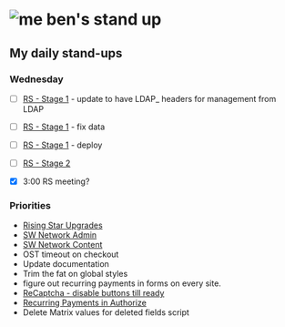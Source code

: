 # ![me](https://avatars2.githubusercontent.com/u/5232044?s=50&v=4) ben's stand up

## My daily stand-ups

### Wednesday

- [ ] [RS - Stage 1](https://app.clickup.com/t/n11e92) - update to have LDAP_ headers for management from LDAP
- [ ] [RS - Stage 1](https://app.clickup.com/t/n11e92) - fix data
- [ ] [RS - Stage 1](https://app.clickup.com/t/n11e92) - deploy
- [ ] [RS - Stage 2](https://app.clickup.com/8537154/v/l/li/63072272?pr=12760709)
- [X] 3:00 RS meeting?


### Priorities 
    
- [Rising Star Upgrades](https://app.clickup.com/8537154/v/l/f/27554943?pr=12707202)
- [SW Network Admin](https://app.clickup.com/8537154/v/l/li/54890360?pr=12760709)
- [SW Network Content](https://app.clickup.com/8537154/v/l/li/54892353?pr=12760709)
- OST timeout on checkout
- Update documentation
- Trim the fat on global styles
- figure out recurring payments in forms on every site.
- [ReCaptcha - disable buttons till ready](https://projects.madebyspeak.com/#/tasks/17598281)
- [Recurring Payments in Authorize](https://projects.madebyspeak.com/#/tasks/16411534)
- Delete Matrix values for deleted fields script
